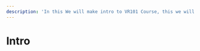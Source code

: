 ```yaml
---
description: 'In this We will make intro to VR101 Course, this we will do at the end'
---
```


# Intro



